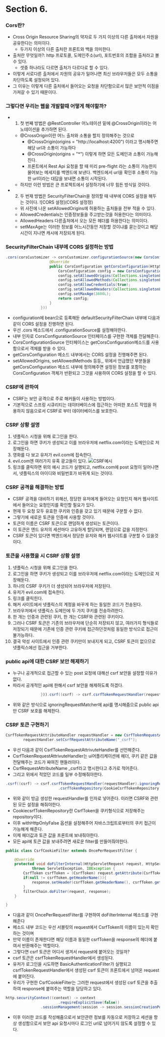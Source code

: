 # Section 6.

### Cors란?
- Cross Origin Resource Sharing의 약자로 두 가지 이상의 다른 출처에서 자원을 공유한다는 의미이다.
  - 두가지 이상의 다른 출처란 프론트와 백을 의미한다.
- 출처란 무엇일까?: http 프로토콜, 도메인주소(url), 포트번호의 조합을 출처라고 볼 수 있다.
  - 셋중 하나라도 다르면 출처가 다르다로 할 수 있다.
- 이렇게 서로다른 출처에서 자원의 공유가 일어나면 최신 브라우저들은 모두 소통을 차단하도록 설정되어 있다.
- 그 이유는 이렇게 다른 출처에서 들어오는 요청을 차단함으로서 많은 보안적 이점을 가져갈 수 있기 때문이다.


### 그렇다면 우리는 웹을 개발할때 어떻게 해야할까?
- 1. 첫 번째 방법은 @RestController 어노테이션 밑에 @CrossOrigin이라는 어노테이션을 추가하면 된다.
  - @CrossOrigin이란 어느 출처와 소통을 할지 정의해주는 것으로
     - @CrossOrigin(origins = "http://localhost:4200") 이라고 명시해주면 해당 url과 소통이 가능하다
     - @CrossOrigin(origins = "*") 이렇게 하면 모든 도메인과 소통이 가능해진다.
     - 프론트에서 Rest Api 요청을 할 때 미리 pre-flight 라는 소통이 가능한지 물어보는 메세지를 백엔드에 보낸다. 백엔드에서 url을 확인후 소통이 가능한 url이라는 대답을 보내면 소통이 시작된다.
  - 하지만 이런 방법은 큰 프로젝트에서 설정하기에 너무 힘든 방식일 것이다.
- 2. 두 번재 방법은 SecurityFilterChain을 정의할 때 내부에 CORS 설정을 해두는 것이다.
  ![CORS 설정](CORS 설정정)
  - 위 사진에 나온 setAllowedOrigins에 허용하는 출처들을 전부 적을 수 있다.
  - AllowedCredentials는 인증정보들을 주고받는것을 허용한다는 의미이다.
  - AllowedHeaders 다른출처에서 오는 모든 헤더를 허용한다는 의미이다.
  - setMaxAge는 이러한 정보를 어느시간동안 저장할 것이냐를 묻는것이고 해당 시간이 지나면 캐시에 저장되게 된다.


### SecurityFilterChain 내부에 CORS 설정하는 방법
```java
.cors(corsCustomizer -> corsCustomizer.configurationSource(new CorsConfigurationSource() {
                    @Override
                    public CorsConfiguration getCorsConfiguration(HttpServletRequest request) {
                        CorsConfiguration config = new CorsConfiguration();
                        config.setAllowedOrigins(Collections.singletonList("http://localhost:4200"));
                        config.setAllowedMethods(Collections.singletonList("*"));
                        config.setAllowCredentials(true);
                        config.setAllowedHeaders(Collections.singletonList("*"));
                        config.setMaxAge(3600L);
                        return config;
                    }
                }))
```
- configuration에 bean으로 등록해둔 defaultSecurityFilterChain 내부에 다음과 같이 CORS 설정을 진행하면 된다.
- 우선 .cors 메소드에서 .configurationSource를 설정해야한다.
- 내부 인자로 CorsConfigurationSource 인터페이스를 구현한 객체를 전달해준다.
-  CorsConfigurationSource 인터페이스는 getCorsConfiguration메소드를 사용함으로서 객체를 받을 수 있다.
-  getCorsConfiguration 메소드 내부에서는 CORS 설정을 진행해주면 된다.
-  setAllowedOrigins, setAllowedMethods 등등,, 위에서 언급했던 부분들을 getCorsConfiguration 메소드 내부에 정의해주면 설정된 정보를 포함하는 CorsConfiguration 객체가 반환되고 그것을 사용하여 CORS 설정을 할 수 있다.

### CSRF에 관하여
- CSRF는 보안 공격으로 주로 해커들이 사용하는 방법이다.
- 기본적으로 스프링 시큐리티는 데이터베이스에 접근하는 어떠한 포스트 작업을 허용하지 않음으로서 CSRF로 부터 데이터베이스를 보호한다.
### CSRF 상황 설명
1. 넷플릭스 시청을 위해 로그인을 한다.
2. 로그인을 하면 쿠키가 생성되고 이를 브라우저에 netflix.com이라는 도메인으로 저장해둔다.
3. 영화를 다 보고 유저가 evil.com에 접속한다.
4. evil.com엔 여러가지 유혹 광고들이 있다.
![CSRF예시](CSRF예시)
5. 링크를 클릭하면 위의 예시 코드가 실행되고, netflix.com에 post 요청이 일어나면서, 넷플릭스의 아이디와 비밀번호가 바뀌게 되는 것이다.

### CSRF 공격을 해결하는 방법
- CSRF 공격을 대비하기 위해선, 정당한 유저에게 들어오는 요청인지 해커 웹사이트에서 들어오는 요청인지를 확인할 필요가 있다.
- 현재 두 요청 모두 유효한 쿠키와 인증을 갖고 있기 때문에 구분할 수 없다.
- 그렇기에 새로운 토큰을 인증에 사용할 것이다.
- 토큰의 이름은 CSRF 토큰으로 랜덤하게 생성되는 토큰이다.
- 이 토큰은 엔드 유저의 세션마다 고유하게 할당되며, 랜덤으로 값을 지정한다.
- CSRF 토큰이 있다면 백엔드에서 정당한 유저와 해커 웹사이트를 구분할 수 있을것이다.

### 토큰을 사용했을 시 CSRF 상황 설명
1. 넷플릭스 시청을 위해 로그인을 한다.
2. 로그인을 하면 쿠키가 생성되고 이를 브라우저에 netflix.com이라는 도메인으로 저장해둔다.
3. 하나의 CSRF 쿠키가 더 생성되어 브라우저에 저장된다.
4. 유저가 evil.com에 접속한다.
5. 링크를 클릭힌다.
6. 해커 사이트에서 넷플릭스의 계정을 바꾸게 하는 동일한 코드가 전송된다.
7. 브라우저에서 넷플릭스 도메인에 두 가지 쿠키를 전송하려한다.
8. 한 개는 인증과 관련된 쿠키, 한 개는 CSRF와 관련된 쿠키이다.
9. 그러나 CSRF 토큰은 기존의 브라우저에 단순히 저장되지 않고, 여러가지 형식들로 저장되기 때문에 기존에 인증 관련 쿠키에 접근하던것처럼 동일한 방식으로 접근이 불가능하다.
10. 결국 악성 사이트에서 인증 관련 쿠키만이 보내지게 되고, CSRF 토큰이 없으므로 넷플릭스에선 접근을 거부한다.

### public api에 대한 CSRF 보안 해제하기
- 누구나 공개적으로 접근할 수 있는 post 요청에 대해선 csrf 보안을 설정할 이유가 없다.
- 따라서 공개적인 api에 한해서 csrf 보안을 해제하도록 하겠다.
```java
                })).csrf((csrf) -> csrf.csrfTokenRequestHandler(requestHandler).ignoringRequestMatchers("/contact", "/register")
```
- 위와 같은 방식으로 ignoringRequestMatcher에 api를 명시해줌으로 public api만 CSRF 보호를 해제한다.

### CSRF 토큰 구현하기
```java
CsrfTokenRequestAttributeHandler requestHandler = new CsrfTokenRequestAttributeHandler();
        requestHandler.setCsrfRequestAttributeName("_csrf");
```
- 우선 다음과 같이 CsrfTokenRequestAttrivuteHandler를 선언해준다.
- CsrfTokenRequestAttrivuteHandler는 ui어플리케이션에 헤더, 쿠키 같은 값을 전달해주는 코드가 짜여진 핸들러이다.
- CsrfRequestAttributeName _csrf라고 명시한다고 추가로 적어준다.
- 그리고 위에서 적었던 코드를 일부 수정해줘야한다.
```java
.csrf((csrf) -> csrf.csrfTokenRequestHandler(requestHandler).ignoringRequestMatchers("/contact", "/register")
                        .csrfTokenRepository(CookieCsrfTokenRepository.withHttpOnlyFalse()))
```
- 위와 같이 방금 생성한 requestHandler를 인자로 넣어준다. 이러면 CSRF와 관련된 모든 설정을 해줘야한다.
- CookiecsrfTokenRepository란 CsrfToken을 쿠키형식으로 저장해주는 repository이다.
- 이후 withHttpOnlyFalse 옵션을 설정해주어 자바스크립트로부터의 쿠키 접근이 가능해게 해준다.
- 이제 헤더값과 토큰 값을 프론트에 보내줘야한다.
- 모든 api에 토큰 값을 보내주려면 새로운 filter를 만들어줘야한다.
```java
public class CsrfCookieFilter extends OncePerRequestFilter {

    @Override
    protected void doFilterInternal(HttpServletRequest request, HttpServletResponse response, FilterChain filterChain)
            throws ServletException, IOException {
        CsrfToken csrfToken = (CsrfToken) request.getAttribute(CsrfToken.class.getName());
        if(null != csrfToken.getHeaderName()){
            response.setHeader(csrfToken.getHeaderName(), csrfToken.getToken());
        }
        filterChain.doFilter(request, response);
    }

}
```
- 다음과 같이 OncePerRequestFilter를 구현하여 doFilterInternal 메소드를 구현해준다
- 메소드 내부 코드는 우선 서블릿의 request에서 CsrfToken의 이름이 있는지 확인하는 것이며
- 만약 이름이 존재한다면 해당 이름과 동일한 csrfToken을 response의 헤더에 붙여서 반환해주는 역할이다.
- 그렇다면 csrf 토큰은 어디서 생겨서 request에 붙어오는 것일까?
- csrf 토큰은 csrfTokenRequestHandler에서 생성된다.
- 유저가 로그인을 시도하면 BasicAuthenticationFilter가 실행되고 csrfTokenRequestHandler에서 생성된 csrf 토큰이 프론트에서 넘어온 request에 붙어진다.
- 우리가 구현한 CsrfCookieFilter는 그러한 request에서 생성된 csrf 토큰을 추출하여 response에 붙여주는 역할을 담당하고 있다.
```java
http.securityContext((context) -> context
                        .requireExplicitSave(false))
                .sessionManagement(session -> session.sessionCreationPolicy(SessionCreationPolicy.ALWAYS))
```
- 이후 이러한 코드를 작성해줌으로서 보안관련 정보를 자동으로 저장하고 세션을 항상 생성함으로서 보안 api 요청시마다 로그인 url로 넘어가지 않도록 설정할 수 있다.
  

